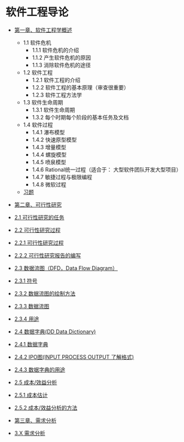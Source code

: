# 软件工程导论

* [第一章、软件工程学概述](./第一章、软件工程学概述/第一章软件工程学概述.md)
  * 1.1 软件危机
    * 1.1.1 软件危机的介绍
    * 1.1.2 产生软件危机的原因
    * 1.1.3 消除软件危机的途径
  * 1.2 软件工程
    * 1.2.1 软件工程的介绍
    * 1.2.2 软件工程的基本原理（审查很重要）
    * 1.2.3 软件工程方法学
  * 1.3 软件生命周期
    * 1.3.1 软件生命周期
    * 1.3.2 每个时期每个阶段的基本任务及文档
  * 1.4 软件过程
    * 1.4.1 瀑布模型
    * 1.4.2 快速原型模型
    * 1.4.3 增量模型
    * 1.4.4 螺旋模型
    * 1.4.5 喷泉模型
    * 1.4.6 Rational统一过程（适合于： 大型软件团队开发大型项目）
    * 1.4.7 敏捷过程与极限编程
    * 1.4.8 微软过程
  * [习题](./第一章、软件工程学概述/习题.md)
  
* [第二章、可行性研究](./第二章、可行性研究/第二章可行性研究.md)
* [2.1 可行性研究的任务](#21-可行性研究的任务)
* [2.2 可行性研究过程](#22-可行性研究过程)
* [2.2.1 可行性研究过程](#221-可行性研究过程)
* [2.2.2 可行性研究报告的编写](#222-可行性研究报告的编写)
* [2.3 数据流图（DFD，Data Flow Diagram）](#23-数据流图DFDData-Flow-Diagram)
* [2.3.1 符号](#231-符号)
* [2.3.2 数据流图的绘制方法](#232-数据流图的绘制方法)
* [2.3.3 数据流图](#233-数据流图)
* [2.3.4 用途](#234-用途)
* [2.4 数据字典(DD Data Dictionary)](#24-数据字典DD-Data-Dictionary)
* [2.4.1 数据字典](#241-数据字典)
* [2.4.2 IPO图(INPUT PROCESS OUTPUT 了解格式)](#242-IPO图INPUT-PROCESS-OUTPUT-了解格式)
* [2.4.3 数据字典的用途](#243-数据字典的用途)
* [2.5 成本/效益分析](#25-成本效益分析)
* [2.5.1 成本估计](#251-成本估计)
* [2.5.2 成本/效益分析的方法](252-成本效益分析的方法)
* [第三章、需求分析](./第三章、需求分析)
* [3.X 需求分析](./第三章、需求分析/第三章需求分析.md)



















